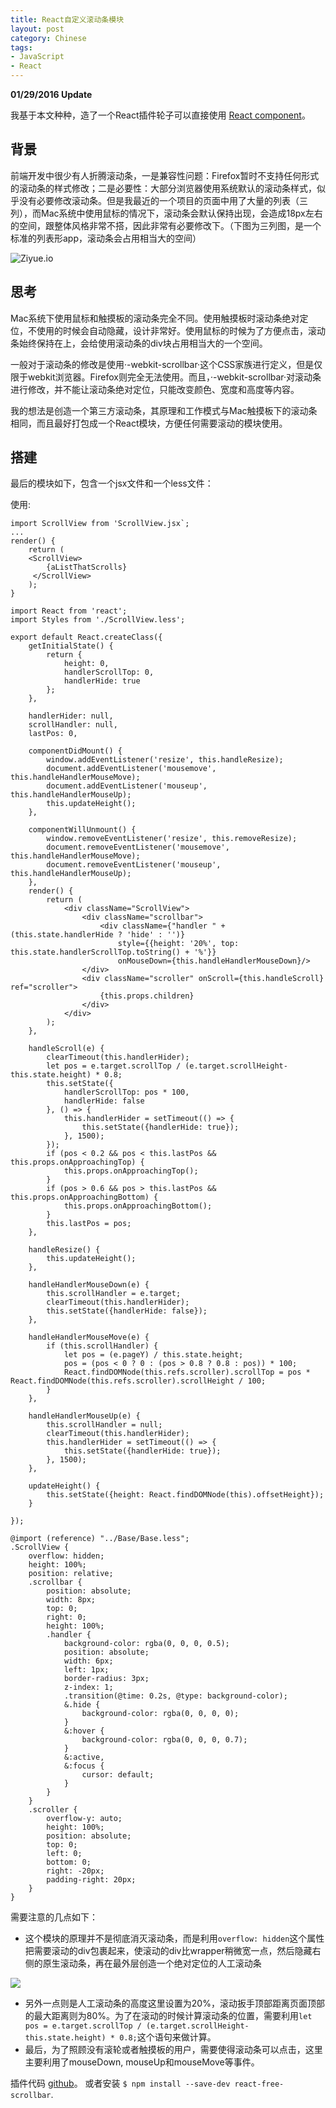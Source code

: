 ```yaml
---
title: React自定义滚动条模块
layout: post
category: Chinese
tags:
- JavaScript
- React
---
```


**01/29/2016 Update**

我基于本文种种，造了一个React插件轮子可以直接使用 [React component](https://github.com/fuermosi777/react-free-scrollbar)。

## 背景

前端开发中很少有人折腾滚动条，一是兼容性问题：Firefox暂时不支持任何形式的滚动条的样式修改；二是必要性：大部分浏览器使用系统默认的滚动条样式，似乎没有必要修改滚动条。但是我最近的一个项目的页面中用了大量的列表（三列），而Mac系统中使用鼠标的情况下，滚动条会默认保持出现，会造成18px左右的空间，跟整体风格非常不搭，因此非常有必要修改下。（下图为三列图，是一个标准的列表形app，滚动条会占用相当大的空间）

![Ziyue.io](/images/ziyue-screenshot.png)

## 思考

Mac系统下使用鼠标和触摸板的滚动条完全不同。使用触摸板时滚动条绝对定位，不使用的时候会自动隐藏，设计非常好。使用鼠标的时候为了方便点击，滚动条始终保持在上，会给使用滚动条的div块占用相当大的一个空间。

一般对于滚动条的修改是使用·-webkit-scrollbar·这个CSS家族进行定义，但是仅限于webkit浏览器。Firefox则完全无法使用。而且，·-webkit-scrollbar·对滚动条进行修改，并不能让滚动条绝对定位，只能改变颜色、宽度和高度等内容。

我的想法是创造一个第三方滚动条，其原理和工作模式与Mac触摸板下的滚动条相同，而且最好打包成一个React模块，方便任何需要滚动的模块使用。

## 搭建

最后的模块如下，包含一个jsx文件和一个less文件：

使用:

```
import ScrollView from 'ScrollView.jsx`;
...
render() {
    return (
    <ScrollView>
        {aListThatScrolls}
     </ScrollView>
    );
}
```

```
import React from 'react';
import Styles from './ScrollView.less';

export default React.createClass({
    getInitialState() {
        return {
            height: 0,
            handlerScrollTop: 0,
            handlerHide: true
        };
    },

    handlerHider: null,
    scrollHandler: null,
    lastPos: 0,

    componentDidMount() {
        window.addEventListener('resize', this.handleResize);
        document.addEventListener('mousemove', this.handleHandlerMouseMove);
        document.addEventListener('mouseup', this.handleHandlerMouseUp);
        this.updateHeight();
    },

    componentWillUnmount() {
        window.removeEventListener('resize', this.removeResize);  
        document.removeEventListener('mousemove', this.handleHandlerMouseMove);
        document.removeEventListener('mouseup', this.handleHandlerMouseUp);
    },
    render() {
        return (
            <div className="ScrollView">
                <div className="scrollbar">
                    <div className={"handler " + (this.state.handlerHide ? 'hide' : '')} 
                        style={{height: '20%', top: this.state.handlerScrollTop.toString() + '%'}} 
                        onMouseDown={this.handleHandlerMouseDown}/>
                </div>
                <div className="scroller" onScroll={this.handleScroll} ref="scroller">
                    {this.props.children}
                </div>
            </div>
        );
    },

    handleScroll(e) {
        clearTimeout(this.handlerHider);
        let pos = e.target.scrollTop / (e.target.scrollHeight- this.state.height) * 0.8;
        this.setState({
            handlerScrollTop: pos * 100,
            handlerHide: false
        }, () => {
            this.handlerHider = setTimeout(() => {
                this.setState({handlerHide: true});
            }, 1500);
        });
        if (pos < 0.2 && pos < this.lastPos && this.props.onApproachingTop) {
            this.props.onApproachingTop();
        }
        if (pos > 0.6 && pos > this.lastPos && this.props.onApproachingBottom) {
            this.props.onApproachingBottom();
        }
        this.lastPos = pos;
    },

    handleResize() {
        this.updateHeight();
    },

    handleHandlerMouseDown(e) {
        this.scrollHandler = e.target;
        clearTimeout(this.handlerHider);
        this.setState({handlerHide: false});
    },

    handleHandlerMouseMove(e) {
        if (this.scrollHandler) {
            let pos = (e.pageY) / this.state.height;
            pos = (pos < 0 ? 0 : (pos > 0.8 ? 0.8 : pos)) * 100;
            React.findDOMNode(this.refs.scroller).scrollTop = pos * React.findDOMNode(this.refs.scroller).scrollHeight / 100;
        }
    },

    handleHandlerMouseUp(e) {
        this.scrollHandler = null;
        clearTimeout(this.handlerHider);
        this.handlerHider = setTimeout(() => {
            this.setState({handlerHide: true});
        }, 1500);
    },

    updateHeight() {
        this.setState({height: React.findDOMNode(this).offsetHeight});  
    }

});
```

```
@import (reference) "../Base/Base.less";
.ScrollView {
    overflow: hidden;
    height: 100%;
    position: relative;
    .scrollbar {
        position: absolute;
        width: 8px;
        top: 0;
        right: 0;
        height: 100%;
        .handler {
            background-color: rgba(0, 0, 0, 0.5);
            position: absolute;
            width: 6px;
            left: 1px;
            border-radius: 3px;
            z-index: 1;
            .transition(@time: 0.2s, @type: background-color);
            &.hide {
                background-color: rgba(0, 0, 0, 0);
            }
            &:hover {
                background-color: rgba(0, 0, 0, 0.7);
            }
            &:active,
            &:focus {
                cursor: default;
            }
        }
    }
    .scroller {
        overflow-y: auto;
        height: 100%;
        position: absolute;
        top: 0;
        left: 0;
        bottom: 0;
        right: -20px;
        padding-right: 20px;
    }
}
```

需要注意的几点如下：

- 这个模块的原理并不是彻底消灭滚动条，而是利用`overflow: hidden`这个属性把需要滚动的div包裹起来，使滚动的div比wrapper稍微宽一点，然后隐藏右侧的原生滚动条，再在最外层创造一个绝对定位的人工滚动条

![](/images/scrollbar-analysis.png)

- 另外一点则是人工滚动条的高度这里设置为20%，滚动扳手顶部距离页面顶部的最大距离则为80%。为了在滚动的时候计算滚动条的位置，需要利用`let pos = e.target.scrollTop / (e.target.scrollHeight- this.state.height) * 0.8;`这个语句来做计算。
- 最后，为了照顾没有滚轮或者触摸板的用户，需要使得滚动条可以点击，这里主要利用了mouseDown, mouseUp和mouseMove等事件。

插件代码 [github](https://github.com/fuermosi777/react-free-scrollbar)。 或者安装 `$ npm install --save-dev react-free-scrollbar`.
